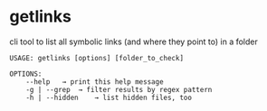 # getlinks

cli tool to list all symbolic links (and where they point to) in a folder

	USAGE: getlinks [options] [folder_to_check]

	OPTIONS:
		--help	 → print this help message
		-g | --grep	 → filter results by regex pattern
		-h | --hidden	 → list hidden files, too
